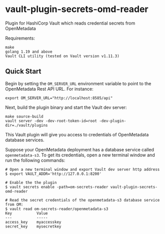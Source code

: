 # vault-plugin-secrets-omd-reader
Plugin for HashiCorp Vault which reads credential secrets from OpenMetadata

Requirements:

    make
    golang 1.19 and above
    Vault CLI utility (tested on Vault version v1.11.3)

## Quick Start

Begin by setting the `OM_SERVER_URL` environment variable to point to the OpenMetadata Rest API URL. For instance:
```
export OM_SERVER_URL="http://localhost:8585/api"
```

Next, build the plugin binary and start the Vault dev server:
```
make source-build
vault server -dev -dev-root-token-id=root -dev-plugin-dir=./vault/plugins
```

This Vault plugin will give you access to credentials of OpenMetadata database services.

Suppose your OpenMetadata deployment has a database service called `openmetadata-s3`. To get its credentials, open a new terminal window and run the following commands:

```
# Open a new terminal window and export Vault dev server http address
$ export VAULT_ADDR='http://127.0.0.1:8200'

# Enable the the plugin
$ vault secrets enable -path=om-secrets-reader vault-plugin-secrets-omd-reader

# Read the secret credentials of the openmetadata-s3 database service from OM:
$ vault read om-secrets-reader/openmetadata-s3
Key           Value
---           -----
access_key    myaccesskey
secret_key    mysecretkey
```
